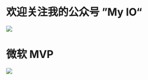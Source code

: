 # 欢迎关注我的公众号 ”My IO“
<img src="https://files-cdn.cnblogs.com/files/feiyun0112/qrcode_for_gh_61af3e28f945_258.bmp">
</img>

# 微软 MVP
<img src="https://img-blog.csdnimg.cn/171cc784b81b468fa36c6286cccbde9f.png">
</img>


